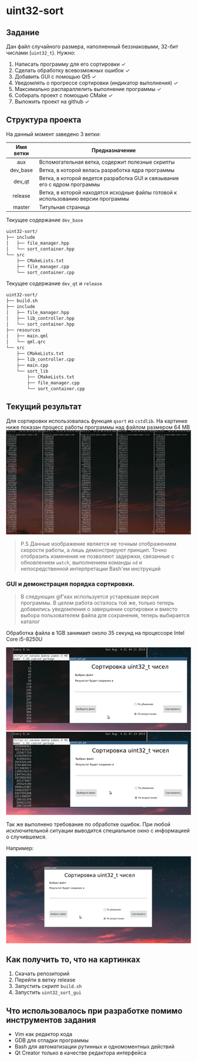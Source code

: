 # uint32-sort
## Задание
Дан файл случайного размера, наполненный беззнаковыми, 32-бит числами (`uint32_t`). Нужно:
1. Написать программу для его сортировки                    ✓
1. Сделать обработку всевозможных ошибок                    ✓
1. Добавить GUI с помощью Qt5                               ✓
1. Уведомлять о прогрессе сортировки (индикатор выполнения) ✓
1. Максимально распараллелить выполнение программы          ✓
1. Собирать проект с помощью CMake                          ✓
1. Выложить проект на github                                ✓

## Структура проекта
На данный момент заведено 3 ветки:

|   Имя ветки   |                         Предназначение                                             |
|:-------------:| ---------------------------------------------------------------------------------- |
|     aux       | Вспомогательная ветка, содержит полезные скрипты                                   |
|   dev_base    | Ветка, в которой велась разработка ядра программы                                  |
|    dev_qt     | Ветка, в которой ведется разработка GUI и связывание его с ядром программы         |
|    release    | Ветка, в которой находятся исходные файлы готовой к использованию версии программы |
|    master     | Титульная страница                                                                 |


Текущее содержание `dev_base`

```
uint32-sort/
├── include
│   ├── file_manager.hpp
│   └── sort_container.hpp
└── src
    ├── CMakeLists.txt
    ├── file_manager.cpp
    └── sort_container.cpp
```

Текущее содержание `dev_qt` и `release`

```
uint32-sort/
├── build.sh
├── include
│   ├── file_manager.hpp
│   ├── lib_controller.hpp
│   └── sort_container.hpp
├── resources
│   ├── main.qml
│   └── qml.qrc
└── src
    ├── CMakeLists.txt
    ├── lib_controller.cpp
    ├── main.cpp
    └── sort_lib
        ├── CMakeLists.txt
        ├── file_manager.cpp
        └── sort_container.cpp
```

## Текущий результат
Для сортировки использовалась функция `qsort` из `cstdlib`.
На картинке ниже показан процесс работы программы над файлом размером 64 MB
![](for_readme/uint_sort.gif)



> P.S Данные изображение является не точным отображением скорости работы, а лишь демонстрируют принцип. 
> Точно отобразить изменения не позволяют задержки, связанные с обновлением `watch`, выполнением команды `od` и 
> непосредственной интерпретации Bash'ем инструкций

### GUI и демонстрация порядка сортировки. 
> В следующих gif'ках используется устаревшая версия программы.
> В целом работа осталось той же, только теперь добавились уведомления о завершении сортировки и
> вместо выбора пользователем файла для сохранения, теперь выбирается каталог

Обработка файла в 1GB занимает около 35 секунд на процессоре Intel Core i5-8250U

![](for_readme/ascSort.gif)
![](for_readme/descSort.gif)

Так же выполнено требование по обработке ошибок. 
При любой исключительной ситуации выводится специальное окно с информацией о случившемся.

Например:

![](for_readme/errorHandling.gif)

## Как получить то, что на картинках
1. Скачать репозиторий
1. Перейти в ветку release
1. Запустить скрипт `build.sh`
1. Запустить `uint32_sort_gui`

## Что использовалось при разработке помимо инструментов задания
+ Vim как редактор кода
+ GDB для отладки программы
+ Bash для автоматизации рутинных и одномоментных действий
+ Qt Creator только в качестве редактора интерфейса
